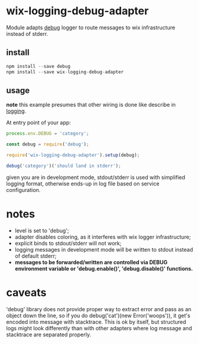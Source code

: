 # wix-logging-debug-adapter

Module adapts [debug](https://www.npmjs.com/package/debug) logger to route messages to wix infrastructure instead of stderr.

## install

```js
npm install --save debug
npm install --save wix-logging-debug-adapter
```

## usage

**note** this example presumes that other wiring is done like describe in [logging](../).

At entry point of your app:

```js
process.env.DEBUG = 'category';

const debug = require('debug');

require('wix-logging-debug-adapter').setup(debug);

debug('category')('should land in stderr');
```

given you are in development mode, stdout/stderr is used with simplified logging format, otherwise ends-up in log file based on service configuration.

# notes

 - level is set to 'debug';
 - adapter disables coloring, as it interferes with wix logger infrastructure;
 - explicit binds to stdout/stderr will not work;
 - logging messages in development mode will be written to stdout instead of default stderr;
 - **messages to be forwarded/written are controlled via DEBUG environment variable or 'debug.enable()', 'debug.disable()' functions.**
 
# caveats

'debug' library does not provide proper way to extract error and pass as an object down the line, so if you do debug('cat')(new Error('woops')), it get's encoded into message with stacktrace. This is ok by itself, but structured logs might look differently than with other adapters where log message and stacktrace are separated properly.  